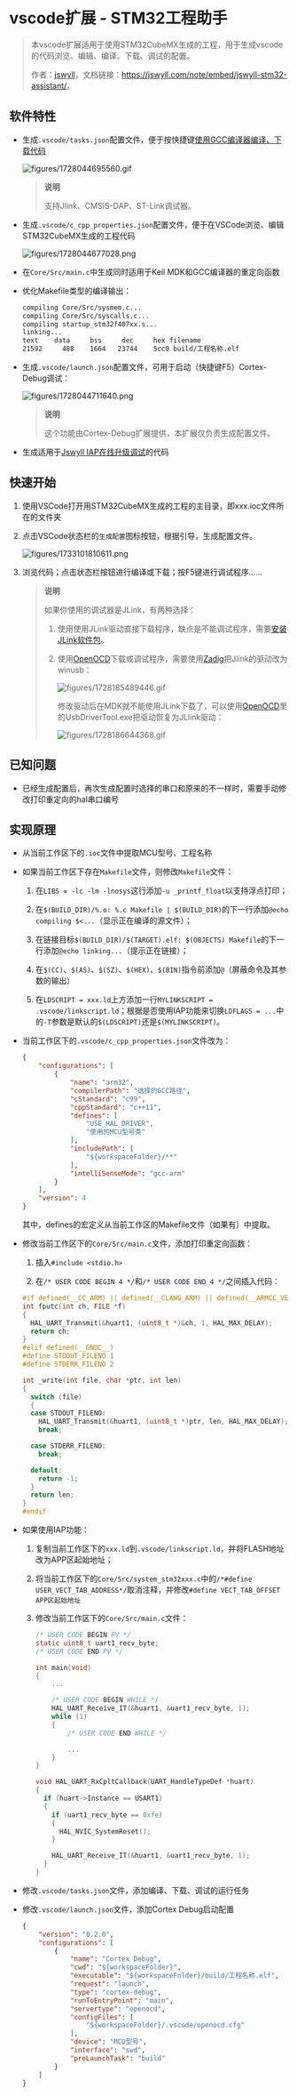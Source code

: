# vscode扩展 - STM32工程助手

> 本vscode扩展适用于使用STM32CubeMX生成的工程，用于生成vscode的代码浏览、编辑、编译、下载、调试的配置。
>
> 作者：[jswyll](https://jswyll.com/)，文档链接：<https://jswyll.com/note/embed/jswyll-stm32-assistant/>。

## 软件特性

- 生成`.vscode/tasks.json`配置文件，便于按快捷键[使用GCC编译器编译、下载代码](https://jswyll.com/note/embed/stm32/#%E4%BD%BF%E7%94%A8gcc%E7%BC%96%E8%AF%91)

    ![figures/1728044695560.gif](figures/1728044695560.gif)

    > **说明**
    >
    > 支持Jlink、CMSIS-DAP、ST-Link调试器。

- 生成`.vscode/c_cpp_properties.json`配置文件，便于在VSCode浏览、编辑STM32CubeMX生成的工程代码

    ![figures/1728044677028.png](figures/1728044677028.png)

- 在`Core/Src/main.c`中生成同时适用于Keil MDK和GCC编译器的重定向函数

- 优化Makefile类型的编译输出：

    ```sh
    compiling Core/Src/sysmem.c...
    compiling Core/Src/syscalls.c...
    compiling startup_stm32f407xx.s...
    linking...
    text    data     bss     dec     hex filename
    21592     488    1664   23744    5cc0 build/工程名称.elf
    ```

- 生成`.vscode/launch.json`配置文件，可用于启动（快捷键F5）Cortex-Debug调试：

    ![figures/1728044711640.png](figures/1728044711640.png)

    > **说明**
    >
    > 这个功能由Cortex-Debug扩展提供，本扩展仅负责生成配置文件。

- 生成适用于[Jswyll IAP在线升级调试](https://jswyll.com/note/iap/)的代码

## 快速开始

1. 使用VSCode打开用STM32CubeMX生成的工程的主目录，即xxx.ioc文件所在的文件夹

2. 点击VSCode状态栏的`生成配置`图标按钮，根据引导，生成配置文件。

    ![figures/1733101810611.png](figures/1733101810611.png)

3. 浏览代码；点击状态栏按钮进行编译或下载；按F5键进行调试程序……

    > **说明**
    >
    > 如果你使用的调试器是JLink，有两种选择：
    >
    > 1. 使用使用JLink驱动直接下载程序，缺点是不能调试程序，需要[安装JLink软件包](https://www.segger.com/downloads/jlink/JLink_Windows_V792_x86_64.exe)。
    >
    > 2. 使用[OpenOCD](https://sysprogs.com/getfile/2285/openocd-20240916.7z)下载或调试程序，需要使用[Zadig](https://github.com/pbatard/libwdi/releases/download/v1.5.1/zadig-2.9.exe)把Jlink的驱动改为winusb：
    >
    >     ![figures/1728185489446.gif](figures/1728185489446.gif)
    >
    >     修改驱动后在MDK就不能使用JLink下载了，可以使用[OpenOCD](https://sysprogs.com/getfile/2285/openocd-20240916.7z)里的UsbDriverTool.exe把驱动恢复为JLlink驱动：
    >
    >     ![figures/1728186644368.gif](figures/1728186644368.gif)

## 已知问题

- 已经生成配置后，再次生成配置时选择的串口和原来的不一样时，需要手动修改打印重定向的hal串口编号

## 实现原理

- 从当前工作区下的`.ioc`文件中提取MCU型号、工程名称

- 如果当前工作区下存在`Makefile`文件，则修改`Makefile`文件：

    1. 在`LIBS = -lc -lm -lnosys`这行添加`-u _printf_float`以支持浮点打印；
  
    2. 在`$(BUILD_DIR)/%.o: %.c Makefile | $(BUILD_DIR)`的下一行添加`@echo compiling $<...`（显示正在编译的源文件）；

    3. 在链接目标`$(BUILD_DIR)/$(TARGET).elf: $(OBJECTS) Makefile`的下一行添加`@echo linking...`（提示正在链接）；

    4. 在`$(CC)`、`$(AS)`、`$(SZ)`、`$(HEX)`、`$(BIN)`指令前添加`@`（屏蔽命令及其参数的输出）

    5. 在`LDSCRIPT = xxx.ld`上方添加一行`MYLINKSCRIPT = .vscode/linkscript.ld`；根据是否使用IAP功能来切换`LDFLAGS = ...`中的`-T`参数是默认的`$(LDSCRIPT)`还是`$(MYLINKSCRIPT)`。

- 当前工作区下的`.vscode/c_cpp_properties.json`文件改为：

    ```json
    {
        "configurations": [
            {
                "name": "arm32",
                "compilerPath": "选择的GCC路径",
                "cStandard": "c99",
                "cppStandard": "c++11",
                "defines": [
                    "USE_HAL_DRIVER",
                    "使用的MCU型号类"
                ],
                "includePath": [
                    "${workspaceFolder}/**"
                ],
                "intelliSenseMode": "gcc-arm"
            }
        ],
        "version": 4
    }
    ```

    其中，defines的宏定义从当前工作区的Makefile文件（如果有）中提取。

- 修改当前工作区下的`Core/Src/main.c`文件，添加打印重定向函数：

    1. 插入`#include <stdio.h>`

    2. 在`/* USER CODE BEGIN 4 */`和`/* USER CODE END 4 */`之间插入代码：

    ```c
    #if defined(__CC_ARM) || defined(__CLANG_ARM) || defined(__ARMCC_VERSION)
    int fputc(int ch, FILE *f)
    {
      HAL_UART_Transmit(&huart1, (uint8_t *)&ch, 1, HAL_MAX_DELAY);
      return ch;
    }
    #elif defined(__GNUC__)
    #define STDOUT_FILENO 1
    #define STDERR_FILENO 2

    int _write(int file, char *ptr, int len)
    {
      switch (file)
      {
      case STDOUT_FILENO:
        HAL_UART_Transmit(&huart1, (uint8_t *)ptr, len, HAL_MAX_DELAY);
        break;

      case STDERR_FILENO:
        break;

      default:
        return -1;
      }
      return len;
    }
    #endif
    ```

- 如果使用IAP功能：

    1. 复制当前工作区下的`xxx.ld`到`.vscode/linkscript.ld`，并将FLASH地址改为APP区起始地址；

    2. 将当前工作区下的`Core/Src/system_stm32xxx.c`中的`/*#define USER_VECT_TAB_ADDRESS*/`取消注释，并修改`#define VECT_TAB_OFFSET         APP区起始地址`

    3. 修改当前工作区下的`Core/Src/main.c`文件：

        ```c
        /* USER CODE BEGIN PV */
        static uint8_t uart1_recv_byte;
        /* USER CODE END PV */

        int main(void)
        {
            ...

            /* USER CODE BEGIN WHILE */
            HAL_UART_Receive_IT(&huart1, &uart1_recv_byte, 1);
            while (1)
            {
                /* USER CODE END WHILE */

                ...
            }
        }
        
        void HAL_UART_RxCpltCallback(UART_HandleTypeDef *huart)
        {
          if (huart->Instance == USART1)
          {
            if (uart1_recv_byte == 0xfe)
            {
              HAL_NVIC_SystemReset();
            }

            HAL_UART_Receive_IT(&huart1, &uart1_recv_byte, 1);
          }
        }
        ```

- 修改`.vscode/tasks.json`文件，添加编译、下载、调试的运行任务

- 修改`.vscode/launch.json`文件，添加Cortex Debug启动配置

    ```json
    {
        "version": "0.2.0",
        "configurations": [
            {
                "name": "Cortex Debug",
                "cwd": "${workspaceFolder}",
                "executable": "${workspaceFolder}/build/工程名称.elf",
                "request": "launch",
                "type": "cortex-debug",
                "runToEntryPoint": "main",
                "servertype": "openocd",
                "configFiles": [
                    "${workspaceFolder}/.vscode/openocd.cfg"
                ],
                "device": "MCU型号",
                "interface": "swd",
                "preLaunchTask": "build"
            }
        ]
    }
    ```
